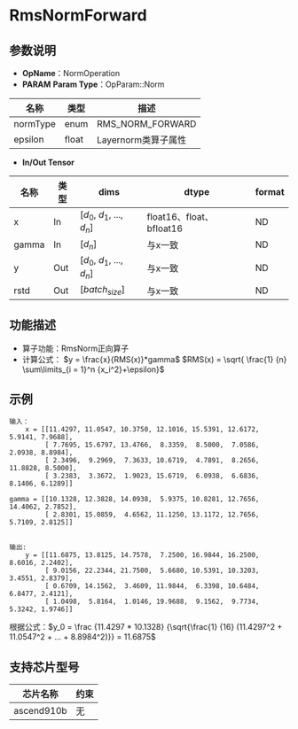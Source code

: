 # RmsNormForward
## 参数说明
- **OpName**：NormOperation
- **PARAM**
**Param Type**：OpParam::Norm

| 名称  | 类型  | 描述 |
| ------------ | ------------ | ------------ |
| normType | enum  | RMS_NORM_FORWARD |
|epsilon|float|Layernorm类算子属性|

- **In/Out Tensor**

|名称 | 类型  | dims  | dtype  |format|
| ------------ | ------------ | ------------ | ------------ |------------ |
|  x    |In  | [$d_0$, $d_1$, ..., $d_n$]|float16、float、bfloat16|ND|
| gamma  |  In| [$d_n$]| 与x一致|ND||
| y |  Out| [$d_0$, $d_1$, ..., $d_n$]| 与x一致|ND|
| rstd |Out | [$batch_{size}$]|与x一致|ND|

## 功能描述
- 算子功能：RmsNorm正向算子
- 计算公式：
$y = \frac{x}{RMS(x)}*gamma$
$RMS(x) = \sqrt{ \frac{1} {n} \sum\limits_{i = 1}^n {x_i^2}+\epsilon}$

## 示例
```
输入：
    x = [[11.4297, 11.0547, 10.3750, 12.1016, 15.5391, 12.6172,  5.9141, 7.9688],
         [ 7.7695, 15.6797, 13.4766,  8.3359,  8.5000,  7.0586,  2.0938, 8.8984],
         [ 2.3496,  9.2969,  7.3633, 10.6719,  4.7891,  8.2656, 11.8828, 8.5000],
         [ 3.2383,  3.3672,  1.9023, 15.6719,  6.0938,  6.6836,  8.1406, 6.1289]]
    
gamma = [[10.1328, 12.3828, 14.0938,  5.9375, 10.8281, 12.7656, 14.4062, 2.7852],
         [ 2.8301, 15.0859,  4.6562, 11.1250, 13.1172, 12.7656,  5.7109, 2.8125]]


输出:
    y = [[11.6875, 13.8125, 14.7578,  7.2500, 16.9844, 16.2500, 8.6016, 2.2402],
         [ 9.0156, 22.2344, 21.7500,  5.6680, 10.5391, 10.3203, 3.4551, 2.8379],
         [ 0.6709, 14.1562,  3.4609, 11.9844,  6.3398, 10.6484, 6.8477, 2.4121],
         [ 1.0498,  5.8164,  1.0146, 19.9688,  9.1562,  9.7734, 5.3242, 1.9746]]
```
根据公式：$y_0 = \frac {11.4297 * 10.1328} {\sqrt{\frac{1} {16} (11.4297^2 + 11.0547^2 + ... + 8.8984^2)}} = 11.6875$  

## 支持芯片型号

|芯片名称|约束 | 
| ------------ | ------------ | 
|  ascend910b|无|